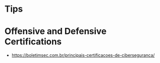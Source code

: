 # Tips

# Offensive and Defensive Certifications
- https://boletimsec.com.br/principais-certificacoes-de-ciberseguranca/
